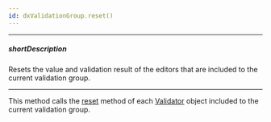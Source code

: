 ```yaml
---
id: dxValidationGroup.reset()
---
```

---
##### shortDescription
Resets the value and validation result of the editors that are included to the current validation group.

---
This method calls the [reset](/Documentation/ApiReference/UI_Widgets/dxValidator/Methods/#reset) method of each [Validator](/Documentation/ApiReference/UI_Widgets/dxValidator/) object included to the current validation group.